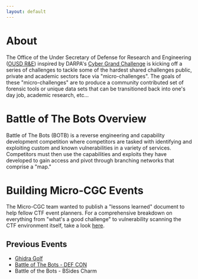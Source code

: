 ```yaml
---
layout: default
---
```


# About
The Office of the Under Secretary of Defense for Research and Engineering ([OUSD R&E](https://www.cto.mil/)) inspired by DARPA's [Cyber Grand Challenge](https://www.darpa.mil/program/cyber-grand-challenge) is kicking off a series of challenges to tackle some of the hardest shared challenges public, private and academic sectors face via  "micro-challenges". The goals of these "micro-challenges" are to produce a community contributed set of forensic tools or unique data sets that can be transitioned back into one's day job, academic research, etc...

# Battle of The Bots Overview
Battle of The Bots (BOTB) is a reverse engineering and capability development competition where competitors are tasked with identifying and exploiting custom and known vulnerabilities in a variety of services. Competitors must then use the capabilities and exploits they have developed to gain access and pivot through  branching networks that comprise a "map."


# Building Micro-CGC Events
The Micro-CGC team wanted to publish a "lessons learned" document to help fellow CTF event planners.
For a comprehensive breakdown on everything from "what's a good challenge" to vulnerability scanning the CTF environment itself, take a look [here](https://battleofthebots.net/building_micro_cgc_events.html).

## Previous Events
* [Ghidra Golf](https://ghidra.golf)
* [Battle of The Bots - DEF CON](https://battleofthebots.net/defcon.html)
* Battle of the Bots - BSides Charm
